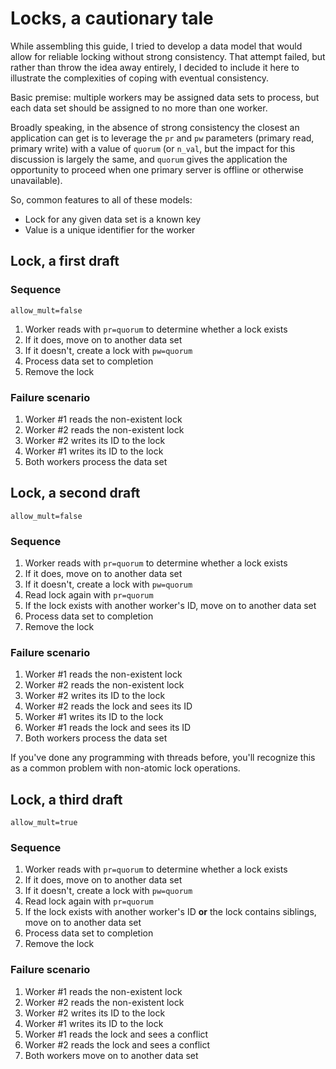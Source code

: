 # Locks, a cautionary tale

While assembling this guide, I tried to develop a data model that
would allow for reliable locking without strong consistency. That
attempt failed, but rather than throw the idea away entirely, I
decided to include it here to illustrate the complexities of coping
with eventual consistency.

Basic premise: multiple workers may be assigned data sets to process,
but each data set should be assigned to no more than one worker.

Broadly speaking, in the absence of strong consistency the closest an
application can get is to leverage the `pr` and `pw` parameters
(primary read, primary write) with a value of `quorum` (or `n_val`,
but the impact for this discussion is largely the same, and `quorum`
gives the application the opportunity to proceed when one primary
server is offline or otherwise unavailable).

So, common features to all of these models:

* Lock for any given data set is a known key
* Value is a unique identifier for the worker

## Lock, a first draft

### Sequence

`allow_mult=false`

1. Worker reads with `pr=quorum` to determine whether a lock exists
2. If it does, move on to another data set
3. If it doesn't, create a lock with `pw=quorum`
4. Process data set to completion
5. Remove the lock

### Failure scenario

1. Worker #1 reads the non-existent lock
2. Worker #2 reads the non-existent lock
3. Worker #2 writes its ID to the lock
4. Worker #1 writes its ID to the lock
5. Both workers process the data set

## Lock, a second draft

`allow_mult=false`

### Sequence

1. Worker reads with `pr=quorum` to determine whether a lock exists
2. If it does, move on to another data set
3. If it doesn't, create a lock with `pw=quorum`
4. Read lock again with `pr=quorum`
5. If the lock exists with another worker's ID, move on to another
   data set
6. Process data set to completion
7. Remove the lock

### Failure scenario

1. Worker #1 reads the non-existent lock
2. Worker #2 reads the non-existent lock
3. Worker #2 writes its ID to the lock
4. Worker #2 reads the lock and sees its ID
5. Worker #1 writes its ID to the lock
6. Worker #1 reads the lock and sees its ID
7. Both workers process the data set


If you've done any programming with threads before, you'll recognize
this as a common problem with non-atomic lock operations.

## Lock, a third draft

`allow_mult=true`

### Sequence

1. Worker reads with `pr=quorum` to determine whether a lock exists
2. If it does, move on to another data set
3. If it doesn't, create a lock with `pw=quorum`
4. Read lock again with `pr=quorum`
5. If the lock exists with another worker's ID **or** the lock
contains siblings, move on to another data set
6. Process data set to completion
7. Remove the lock

### Failure scenario

1. Worker #1 reads the non-existent lock
2. Worker #2 reads the non-existent lock
3. Worker #2 writes its ID to the lock
5. Worker #1 writes its ID to the lock
6. Worker #1 reads the lock and sees a conflict
4. Worker #2 reads the lock and sees a conflict
7. Both workers move on to another data set
